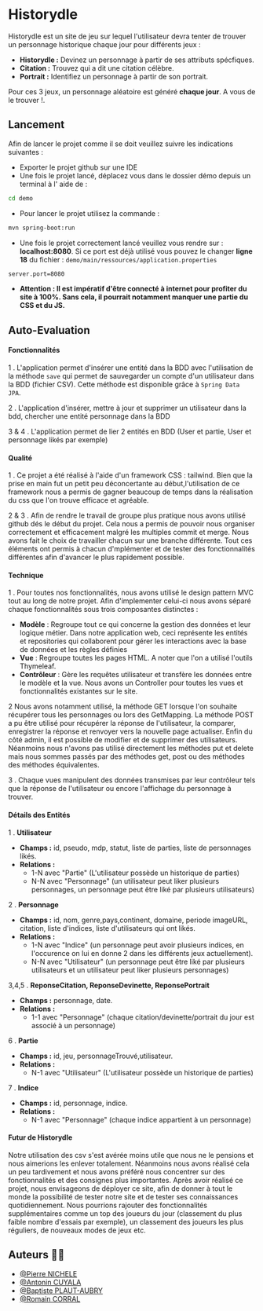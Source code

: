 
# Historydle



Historydle est un site de jeu sur lequel l'utilisateur devra tenter de trouver un personnage historique chaque jour pour différents jeux :

- **Historydle :** Devinez un personnage à partir de ses attributs spécfiques.
- **Citation :** Trouvez qui a dit une citation célèbre.
- **Portrait :** Identifiez un personnage à partir de son portrait. 

Pour ces 3 jeux, un personnage aléatoire est généré **chaque jour**. A vous de le trouver !. 

## Lancement

Afin de lancer le projet comme il se doit veuillez suivre les indications suivantes : 

- Exporter le projet github sur une IDE
- Une fois le projet lancé, déplacez vous dans le dossier démo depuis un terminal à l' aide de : 
```bash
cd demo
``` 
- Pour lancer le projet utilisez la commande : 
```bash
mvn spring-boot:run
```
- Une fois le projet correctement lancé veuillez vous rendre sur : **localhost:8080**. Si ce port est déjà utilisé vous pouvez le changer **ligne 18** du fichier : `demo/main/ressources/application.properties` 
```bash 
server.port=8080
``` 
- **Attention : Il est impératif d'être connecté à internet pour profiter du site à 100%. Sans cela, il pourrait notamment manquer une partie du CSS et du JS.**

## Auto-Evaluation

#### Fonctionnalités
1 . L'application permet d'insérer une entité dans la BDD avec l'utilisation de la méthode `save` qui permet de sauvegarder un compte d'un utilisateur dans la BDD (fichier CSV). Cette méthode est disponible grâce à `Spring Data JPA`.

2 . L'application d'insérer, mettre à jour et supprimer un utilisateur dans la bdd, chercher une entité personnage dans la BDD

3 & 4 . L'application permet de lier 2 entités en BDD (User et partie, User et personnage likés par exemple)

#### Qualité 
1 . Ce projet a été réalisé à l'aide d'un framework CSS : tailwind.
Bien que la prise en main fut un petit peu déconcertante au début,l'utilisation de ce framework nous a permis de gagner beaucoup de temps dans la
réalisation du css que l'on trouve efficace et agréable. 

2 & 3 . Afin de rendre le travail de groupe plus pratique nous avons utilisé github dés le début du projet.
Cela nous a permis de pouvoir nous organiser correctement et efficacement malgré les multiples commit et merge. Nous avons fait le choix de travailler chacun sur une branche différente.
Tout ces éléments ont permis à chacun d'mplémenter et de tester des fonctionnalités différentes afin d'avancer le plus rapidement possible.

#### Technique

1 . Pour toutes nos fonctionnalités, nous avons utilisé le design pattern MVC tout au long de notre projet. 
Afin d'implementer celui-ci nous avons séparé chaque fonctionnalités sous trois composantes distinctes :

- **Modèle** : Regroupe tout ce qui concerne la gestion des données et leur logique métier. Dans notre application web, ceci représente les entités et repositories qui collaborent pour gérer les interactions avec la base de données et les règles définies 
- **Vue** : Regroupe toutes les pages HTML. A noter que l'on a utilisé l'outils Thymeleaf.
- **Contrôleur** : Gère les requêtes utilisateur et transfère les données entre le modèle et la vue. Nous avons un Controller pour toutes les vues et fonctionnalités existantes sur le site. 

2  Nous avons notamment utilisé, la méthode GET lorsque l'on souhaite récupérer tous les personnages ou lors des GetMapping. La méthode POST a pu être utilisé pour récupérer la réponse de l'utilisateur, la comparer, enregistrer la réponse et renvoyer vers la nouvelle page actualiser. Enfin du côté admin, il est possible de modifier et de supprimer des utilisateurs. Néanmoins nous n'avons pas utilisé directement les méthodes put et delete mais nous sommes passés par des méthodes get, post ou des méthodes des méthodes équivalentes.

3 . Chaque vues manipulent des données transmises par leur contrôleur tels que la réponse de l'utilisateur ou encore l'affichage du personnage à trouver.

#### Détails des Entités

1 . **Utilisateur**
   - **Champs :** id, pseudo, mdp, statut, liste de parties, liste de personnages likés.
   - **Relations :**
     - 1-N avec "Partie" (L'utilisateur possède un historique de parties)
     - N-N avec "Personnage" (un utilisateur peut liker plusieurs personnages, un personnage peut être liké par plusieurs utilisateurs)

2 . **Personnage**
   - **Champs :** id, nom, genre,pays,continent, domaine, periode imageURL, citation, liste d'indices, liste d'utilisateurs qui ont likés.
   - **Relations :**
     - 1-N avec "Indice" (un personnage peut avoir plusieurs indices, en l'occurence on lui en donne 2 dans les différents jeux actuellement).
     - N-N avec "Utilisateur" (un personnage peut être liké par plusieurs utilisateurs et un utilisateur peut liker plusieurs personnages)

3,4,5 . **ReponseCitation, ReponseDevinette, ReponsePortrait**
   - **Champs :** personnage, date.
   - **Relations :**
     - 1-1 avec "Personnage" (chaque citation/devinette/portrait du jour est associé à un personnage)

6 . **Partie**
   - **Champs :** id, jeu, personnageTrouvé,utilisateur.
   - **Relations :**
     - N-1 avec "Utilisateur" (L'utilisateur possède un historique de parties)

7 . **Indice**
   - **Champs :** id, personnage, indice.
   - **Relations :**
     - N-1 avec "Personnage" (chaque indice appartient à un personnage)

#### Futur de Historydle
Notre utilisation des csv s'est avérée moins utile que nous ne le pensions et nous aimerions les enlever totalement. Néanmoins nous avons réalisé cela un peu tardivement et nous avons préféré nous concentrer sur des fonctionnalités et des consignes plus importantes.
Après avoir réalisé ce projet, nous envisageons de déployer ce site, afin de donner à tout le monde la possibilité de tester notre site et de tester ses connaissances quotidiennement.
Nous pourrions rajouter des fonctionnalités supplémentaires comme un top des joueurs du jour (classement du plus faible nombre d'essais par exemple), un classement des joueurs les plus réguliers, de nouveaux modes de jeux etc.

## Auteurs 👩‍💻

- [@Pierre NICHELE](https://github.com/pierre200326)
- [@Antonin CUYALA](https://github.com/AntoCu)
- [@Baptiste PLAUT-AUBRY](https://github.com/BaptistePlautA)
- [@Romain CORRAL](https://github.com/RomainCrrl)

